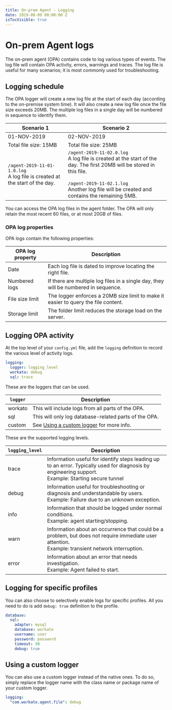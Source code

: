 ```yaml
---
title: On-prem Agent - Logging
date: 2019-08-09 00:00:00 Z
isTocVisible: true
---
```


# On-prem Agent logs
The on-prem agent (OPA) contains code to log various types of events. The log file will contain OPA activity, errors, warnings and traces. The log file is useful for many scenarios; it is most commonly used for troubleshooting.

## Logging schedule
The OPA logger will create a new log file at the start of each day (according to the on-premise system time). It will also create a new log file once the file size exceeds 20MB. The multiple log files in a single day will be numbered in sequence to identify them.

| Scenario 1 | Scenario 2 |
| ---------- | ---------- |
| 01-NOV-2019 | 02-NOV-2019 |
| Total file size: 15MB | Total file size: 25MB |
| `/agent-2019-11-01-1.0.log`<br>A log file is created at the start of the day. | `/agent-2019-11-02.0.log`<br>A log file is created at the start of the day. The first 20MB will be stored in this file.<br><br>`/agent-2019-11-02.1.log`<br>Another log file will be created and contains the remaining 5MB. |

You can access the OPA log files in the agent folder. The OPA will only retain the most recent 60 files, or at most 20GB of files. 

### OPA log properties
OPA logs contain the following properties:

| OPA log property | Description                                                                               |
| ---------------- | ----------------------------------------------------------------------------------------- |
| Date             | Each log file is dated to improve locating the right file.                                |
| Numbered logs    | If there are multiple log files in a single day, they will be numbered in sequence.       |
| File size limit  | The logger enforces a 20MB size limit to make it easier to query the file content.        |
| Storage limit    | The folder limit reduces the storage load on the server.                                  |

## Logging OPA activity
At the top level of your `config.yml` file, add the `logging` definition to record the various level of activity logs.

```yml
logging:
  logger: logging_level
  workato: debug
  sql: trace
```

These are the loggers that can be used.

| `logger` | Description                                                        |
| -------- | ------------------------------------------------------------------ |
| workato  | This will include logs from all parts of the OPA.                  |
| sql      | This will only log database-related parts of the OPA.              |
| custom   | See [Using a custom logger](#using-a-custom-logger) for more info. |

These are the supported logging levels.

| `logging_level` | Description |
| --------------- | ----------- |
| trace           | Information useful for identify steps leading up to an error. Typically used for diagnosis by engineering support.<br>Example: Starting secure tunnel |
| debug           | Information useful for troubleshooting or diagnosis and understandable by users.<br>Example: Failure due to an unknown exception. |
| info            | Information that should be logged under normal conditions.<br>Example: agent starting/stopping. |
| warn            | Information about an occurrence that could be a problem, but does not require immediate user attention.<br>Example: transient network interruption. |
| error           | Information about an error that needs investigation.<br>Example: Agent failed to start. |

## Logging for specific profiles
You can also choose to selectively enable logs for specific profiles. All you need to do is add `debug: true` definition to the profile.

```yml
database:
  sql:
    adapter: mysql
    database: workato
    username: user
    password: password
    timeout: 30
    debug: true
```

## Using a custom logger
You can also use a custom logger instead of the native ones. To do so, simply replace the logger name with the class name or package name of your custom logger.

```yml
logging:
  "com.workato.agent.file": debug
```
